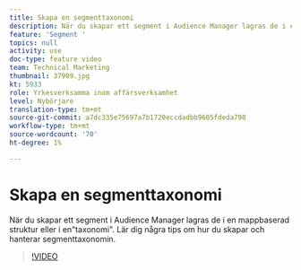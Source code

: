 ```yaml
---
title: Skapa en segmenttaxonomi
description: När du skapar ett segment i Audience Manager lagras de i en mappbaserad struktur eller i en"taxonomi". Lär dig några tips om hur du skapar och hanterar segmenttaxonomin.
feature: 'Segment '
topics: null
activity: use
doc-type: feature video
team: Technical Marketing
thumbnail: 37909.jpg
kt: 5933
role: Yrkesverksamma inom affärsverksamhet
level: Nybörjare
translation-type: tm+mt
source-git-commit: a7dc335e75697a7b1720eccdadbb9605fdeda798
workflow-type: tm+mt
source-wordcount: '70'
ht-degree: 1%

---
```



# Skapa en segmenttaxonomi

När du skapar ett segment i Audience Manager lagras de i en mappbaserad struktur eller i en&quot;taxonomi&quot;. Lär dig några tips om hur du skapar och hanterar segmenttaxonomin.

>[!VIDEO](https://video.tv.adobe.com/v/37909/?quality=12&learn=on)
